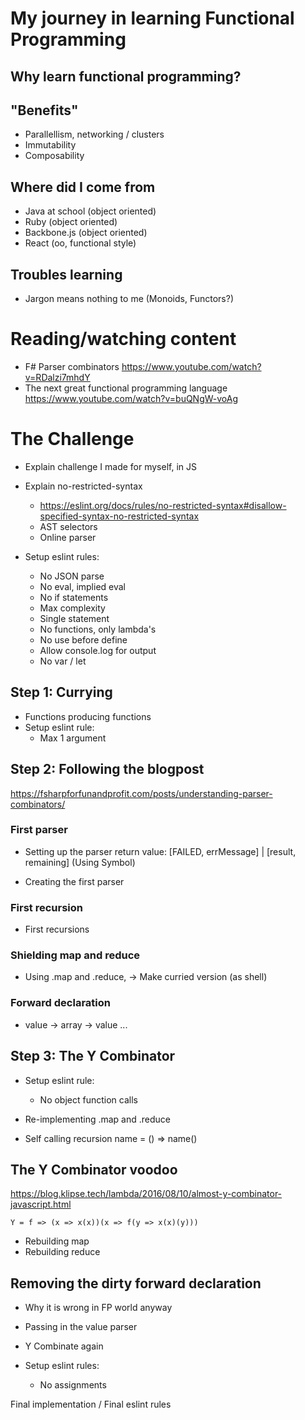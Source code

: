 # My journey in learning Functional Programming

## Why learn functional programming?

## "Benefits"

- Parallellism, networking / clusters
- Immutability
- Composability

## Where did I come from

- Java at school (object oriented)
- Ruby (object oriented)
- Backbone.js (object oriented)
- React (oo, functional style)

## Troubles learning

- Jargon means nothing to me (Monoids, Functors?)

# Reading/watching content

- F# Parser combinators
  https://www.youtube.com/watch?v=RDalzi7mhdY
- The next great functional programming language
  https://www.youtube.com/watch?v=buQNgW-voAg

# The Challenge

- Explain challenge I made for myself, in JS
- Explain no-restricted-syntax

  - https://eslint.org/docs/rules/no-restricted-syntax#disallow-specified-syntax-no-restricted-syntax
  - AST selectors
  - Online parser

- Setup eslint rules:
  - No JSON parse
  - No eval, implied eval
  - No if statements
  - Max complexity
  - Single statement
  - No functions, only lambda's
  - No use before define
  - Allow console.log for output
  - No var / let

## Step 1: Currying

- Functions producing functions
- Setup eslint rule:
  - Max 1 argument

## Step 2: Following the blogpost

https://fsharpforfunandprofit.com/posts/understanding-parser-combinators/

### First parser

- Setting up the parser return value:
  [FAILED, errMessage] | [result, remaining]
  (Using Symbol)

- Creating the first parser

### First recursion

- First recursions

### Shielding map and reduce

- Using .map and .reduce, -> Make curried version (as shell)

### Forward declaration

- value -> array -> value ...

## Step 3: The Y Combinator

- Setup eslint rule:

  - No object function calls

- Re-implementing .map and .reduce
- Self calling recursion name = () => name()

## The Y Combinator voodoo

https://blog.klipse.tech/lambda/2016/08/10/almost-y-combinator-javascript.html

`Y = f => (x => x(x))(x => f(y => x(x)(y)))`

- Rebuilding map
- Rebuilding reduce

## Removing the dirty forward declaration

- Why it is wrong in FP world anyway
- Passing in the value parser
- Y Combinate again

- Setup eslint rules:

  - No assignments

Final implementation / Final eslint rules

